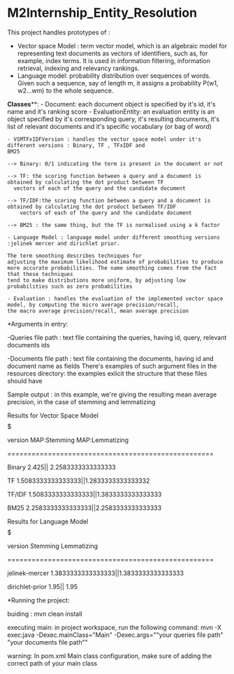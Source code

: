 # M2Internship_Entity_Resolution

This project handles prototypes of :
 - Vector space Model : term vector model, which is an algebraic model for representing text
 documents  as vectors of identifiers, such as, for example, index terms. It is used in information filtering,
 information retrieval, indexing and relevancy rankings.
 - Language model:  probability distribution over sequences of words. Given such a sequence, say of length m, it assigns a probability
P(w1, w2...wm) to the whole sequence.

****Classes******:
    - Document: each document object is specified by it's id, it's name and it's ranking score
    - EvaluationEntity: an evaluation entity is an object specified by it's corresponding query, it's resulting documents,
    it's list of relevant documents and it's specific vocabulary (or bag of word)

    - VSMTFxIDFVersion : handles the vector space model under it's different versions : Binary, TF , TFxIDF and
    BM25

    --> Binary: 0/1 indicating the term is present in the document or not

    --> TF: the scoring function between a query and a document is obtained by calculating the dot product between TF
      vectors of each of the query and the candidate document

    --> TF/IDF:the scoring function between a query and a document is obtained by calculating the dot product between TF/IDF
        vectors of each of the query and the candidate document

    --> BM25 : the same thing, but the TF is normalised using a k factor

    - Language Model : language model under different smoothing versions :jelinek mercer and dirichlet prior.

    The term smoothing describes techniques for
    adjusting the maximum likelihood estimate of probabilities to produce
    more accurate probabilities. The name smoothing comes from the fact that these techniques
    tend to make distributions more uniform, by adjusting low probabilities such as zero probabilities

    - Evaluation : handles the evaluation of the implemented vector space model, by computing the micro average precision/recall,
    the macro average precision/recall, mean average precision

*Arguments in entry:

-Queries file path : text file containing the queries, having id, query, relevant documents ids

-Documents file path : text file containing the documents, having id and document name as fields
There's examples of such argument files in the resources directory: the examples exlicit the structure
that these files should have


Sample output : in this example, we're giving the resulting mean average precision, in the case of stemming and lemmatizing

 $$$$$$$$$$$$ Results for Vector Space Model $$$$$$$$$$$$$


version   MAP:Stemming  MAP:Lemmatizing


 ===================================================

 Binary    2.425||   2.2583333333333333

 TF        1.5083333333333333||1.2833333333333332

 TF/IDF    1.5083333333333333||1.3833333333333333

 BM25      2.2583333333333333||2.2583333333333333

 $$$$$$$$$$$$ Results for Language Model$$$$$$$$$$$$$


 version Stemming       Lemmatizing

 ===================================================

 jelinek-mercer 1.3833333333333333||1.3833333333333333

 dirichlet-prior 1.95||    1.95




*Running the project:

buiding : mvn clean install

executing main: in project workspace, run the following command:
mvn -X exec:java -Dexec.mainClass="Main" -Dexec.args=""your queries file path" "your documents file path""

warning: In pom.xml Main class configuration, make sure of adding the correct path
of your main class

